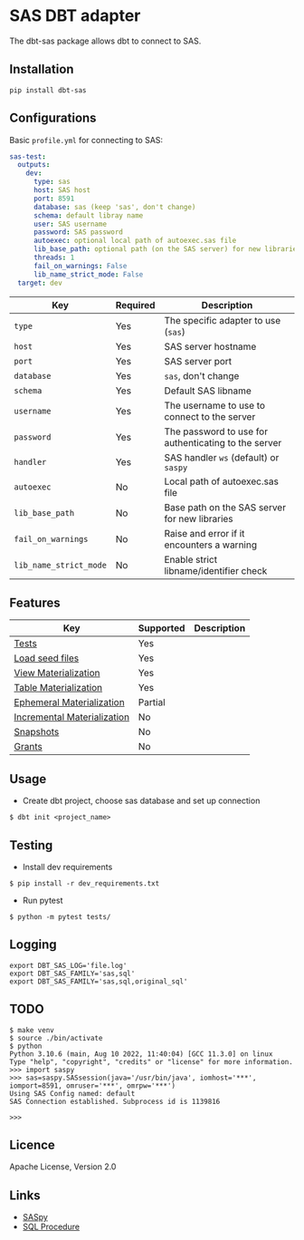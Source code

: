 # SAS DBT adapter

The dbt-sas package allows dbt to connect to SAS.

## Installation

```
pip install dbt-sas
```

## Configurations

Basic `profile.yml` for connecting to SAS:

```yml
sas-test:
  outputs:
    dev:
      type: sas
      host: SAS host
      port: 8591
      database: sas (keep 'sas', don't change)
      schema: default libray name
      user: SAS username
      password: SAS password
      autoexec: optional local path of autoexec.sas file
      lib_base_path: optional path (on the SAS server) for new libraries
      threads: 1
      fail_on_warnings: False
      lib_name_strict_mode: False
  target: dev

```
| Key                    | Required | Description                                          |
| ---------------------- | -------- | ---------------------------------------------------- |
| `type`                 | Yes      | The specific adapter to use (`sas`)                  |
| `host`                 | Yes      | SAS server hostname                                  |
| `port`                 | Yes      | SAS server port                                      |
| `database`             | Yes      | `sas`, don't change                                  | 
| `schema`               | Yes      | Default SAS libname                                  |
| `username`             | Yes      | The username to use to connect to the server         |
| `password`             | Yes      | The password to use for authenticating to the server |
| `handler`              | Yes      | SAS handler `ws` (default) or `saspy`                |
| `autoexec`             | No       | Local path of autoexec.sas file                      |
| `lib_base_path`        | No       | Base path on the SAS server for new libraries        |
| `fail_on_warnings`     | No       | Raise and error if it encounters a warning           |
| `lib_name_strict_mode` | No       | Enable strict libname/identifier check               |

## Features

| Key      | Supported | Description                                          | 
| -------- | -------- | ---------------------------------------------------- |
| [Tests](https://docs.getdbt.com/docs/build/tests) | Yes |  |
| [Load seed files](https://docs.getdbt.com/docs/build/seeds) | Yes |  |
| [View Materialization](https://docs.getdbt.com/docs/build/materializations#view) | Yes |  |
| [Table Materialization](https://docs.getdbt.com/docs/build/materializations#table) | Yes |  |
| [Ephemeral Materialization](https://docs.getdbt.com/docs/build/materializations#ephemeral) | Partial |  |
| [Incremental Materialization](https://docs.getdbt.com/docs/build/materializations#incremental) | No |  |
| [Snapshots](https://docs.getdbt.com/docs/build/snapshots) | No |  |
| [Grants](https://docs.getdbt.com/reference/resource-configs/grants) | No |  |

## Usage

- Create dbt project, choose sas database and set up connection
```console    
$ dbt init <project_name>
```

## Testing

- Install dev requirements
```console
$ pip install -r dev_requirements.txt
```
- Run pytest
```console    
$ python -m pytest tests/
```

## Logging

```console
export DBT_SAS_LOG='file.log'
export DBT_SAS_FAMILY='sas,sql'
export DBT_SAS_FAMILY='sas,sql,original_sql'
```

## TODO

```console
$ make venv
$ source ./bin/activate
$ python
Python 3.10.6 (main, Aug 10 2022, 11:40:04) [GCC 11.3.0] on linux
Type "help", "copyright", "credits" or "license" for more information.
>>> import saspy
>>> sas=saspy.SASsession(java='/usr/bin/java', iomhost='***', iomport=8591, omruser='***', omrpw='***')
Using SAS Config named: default
SAS Connection established. Subprocess id is 1139816

>>>
```

## Licence

Apache License, Version 2.0

## Links

* [SASpy](https://github.com/sassoftware/saspy)
* [SQL Procedure](https://documentation.sas.com/doc/en/pgmsascdc/9.4_3.5/sqlproc/n0w2pkrm208upln11i9r4ogwyvow.htm)
